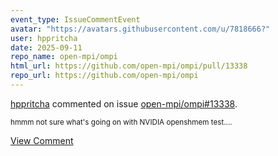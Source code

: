 ```yaml
---
event_type: IssueCommentEvent
avatar: "https://avatars.githubusercontent.com/u/7818666?"
user: hppritcha
date: 2025-09-11
repo_name: open-mpi/ompi
html_url: https://github.com/open-mpi/ompi/pull/13338
repo_url: https://github.com/open-mpi/ompi
---
```


<a href='https://github.com/hppritcha' target='_blank'>hppritcha</a> commented on issue <a href='https://github.com/open-mpi/ompi/pull/13338' target='_blank'>open-mpi/ompi#13338</a>.

<small>hmmm not sure what's going on with NVIDIA openshmem test....</small>

<a href='https://github.com/open-mpi/ompi/pull/13338' target='_blank'>View Comment</a>